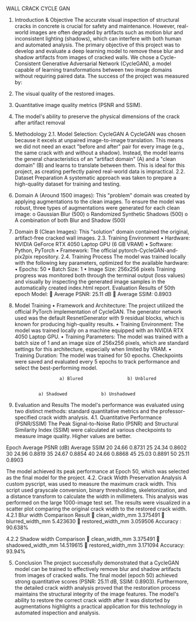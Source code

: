 WALL CRACK CYCLE GAN

1. Introduction & Objective
The accurate visual inspection of structural cracks in concrete is crucial for safety and maintenance. However, real-world images are often degraded by artifacts such as motion blur and inconsistent lighting (shadows), which can interfere with both human and automated analysis.
The primary objective of this project was to develop and evaluate a deep learning model to remove these blur and shadow artifacts from images of cracked walls. We chose a Cycle-Consistent Generative Adversarial Network (CycleGAN), a model capable of learning transformations between two image domains without requiring paired data.
The success of the project was measured by:
1.	The visual quality of the restored images.
2.	Quantitative image quality metrics (PSNR and SSIM).
3.	The model's ability to preserve the physical dimensions of the crack after artifact removal

2. Methodology
2.1. Model Selection: CycleGAN
A CycleGAN was chosen because it excels at unpaired image-to-image translation. This means we did not need an exact "before and after" pair for every image (e.g., the same crack with and without a shadow). Instead, the model learns the general characteristics of an "artifact domain" (A) and a "clean domain" (B) and learns to translate between them. This is ideal for this project, as creating perfectly paired real-world data is impractical.
2.2. Dataset Preparation
A systematic approach was taken to prepare a high-quality dataset for training and testing.
1.	Domain A (Around 1500 images): This "problem" domain was created by applying augmentations to the clean images. To ensure the model was robust, three types of augmentations were generated for each clean image:
o	Gaussian Blur (500)
o	Randomized Synthetic Shadows (500)
o	A combination of both Blur and Shadow (500)
2.	Domain B (Clean Images): This "solution" domain contained the original, artifact-free cracked wall images.
2.3. Training Environment
•	Hardware: NVIDIA GeForce RTX 4050 Laptop GPU (6 GB VRAM)
•	Software: Python, PyTorch
•	Framework: The official pytorch-CycleGAN-and-pix2pix repository.
2.4. Training Process
The model was trained locally with the following key parameters, optimized for the available hardware:
•	Epochs: 50
•	Batch Size: 1
•	Image Size: 256x256 pixels
Training progress was monitored both through the terminal output (loss values) and visually by inspecting the generated image samples in the automatically created index.html report.
Evaluation Results of 50th epoch Model:
	Average PSNR: 25.11 dB
	Average SSIM: 0.8903

3. Model Training
•	Framework and Architecture: The project utilized the official PyTorch implementation of CycleGAN. The generator network used was the default ResnetGenerator with 9 residual blocks, which is known for producing high-quality results.
•	Training Environment: The model was trained locally on a machine equipped with an NVIDIA RTX 4050 Laptop GPU.
•	Training Parameters: The model was trained with a batch size of 1 and an image size of 256x256 pixels, which are standard settings for this architecture, especially when limited by VRAM.
•	Training Duration: The model was trained for 50 epochs. Checkpoints were saved and evaluated every 5 epochs to track performance and select the best-performing model.


  
			            a) Blured			      b) Unblured

  
				a) Shadowed			    b) Unshadowed
4. Evaluation and Results
The model's performance was evaluated using two distinct methods: standard quantitative metrics and the professor-specified crack width analysis.
4.1. Quantitative Performance (PSNR/SSIM)
The Peak Signal-to-Noise Ratio (PSNR) and Structural Similarity Index (SSIM) were calculated at various checkpoints to measure image quality. Higher values are better.

Epoch	Average PSNR (dB)	Average SSIM
20	24.66	0.8731
25	24.34	0.8602
30	24.96	0.8819
35	24.67	0.8854
40	24.66	0.8868
45	25.03	0.8891
50	25.11	0.8903

The model achieved its peak performance at Epoch 50, which was selected as the final model for the project.
4.2. Crack Width Preservation Analysis
A custom pyscript, was used to measure the maximum crack width. This script used grayscale conversion, binary thresholding, skeletonization, and a distance transform to calculate the width in millimeters. This analysis was performed on the large 1000-image test set.
The results were visualized in a scatter plot comparing the original crack width to the restored crack width.
4.2.1 Blur width Comparison Result
	clean_width_mm       3.375491
	blurred_width_mm     5.423630
	restored_width_mm    3.059506
Accuracy : 90.638%
 

4.2.2 Shadow width Comparison
	clean_width_mm        3.375491
	shadowed_width_mm    14.519615
	restored_width_mm     3.171094
            Accuracy: 93.94%
 

5. Conclusion
The project successfully demonstrated that a CycleGAN model can be trained to effectively remove blur and shadow artifacts from images of cracked walls. The final model (epoch 50) achieved strong quantitative scores (PSNR: 25.11 dB, SSIM: 0.8903).
Furthermore, the detailed crack width analysis proved that the restoration process maintains the structural integrity of the image features. The model's ability to restore the correct crack width after it was distorted by augmentations highlights a practical application for this technology in automated inspection and analysis.

